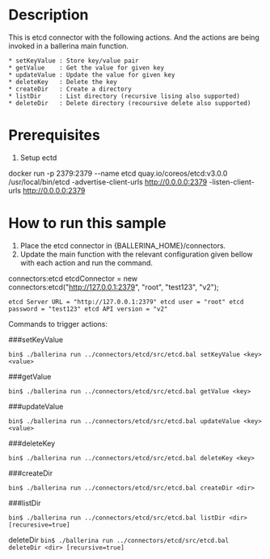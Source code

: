 Description
===========
This is etcd connector with the following actions. And the actions are being invoked in a ballerina main function.


    * setKeyValue : Store key/value pair
    * getValue    : Get the value for given key
    * updateValue : Update the value for given key
    * deleteKey   : Delete the key
    * createDir   : Create a directory
    * listDir     : List directory (recursive lising also supported)
    * deleteDir   : Delete directory (recoursive delete also supported)

Prerequisites
=============
1. Setup ectd

docker run -p 2379:2379 --name etcd quay.io/coreos/etcd:v3.0.0 /usr/local/bin/etcd -advertise-client-urls http://0.0.0.0:2379 -listen-client-urls http://0.0.0.0:2379

How to run this sample
======================

1. Place the etcd connector in  {BALLERINA_HOME}/connectors.
2. Update the main function with the relevant configuration given bellow with each action and run the command.

connectors:etcd etcdConnector = new connectors:etcd("http://127.0.0.1:2379", "root", "test123", "v2");
 

`etcd Server URL = "http://127.0.0.1:2379"
 etcd user = "root"
 etcd password = "test123"
 etcd API version = "v2"
`

Commands to trigger actions: 

###setKeyValue	

`bin$ ./ballerina run ../connectors/etcd/src/etcd.bal setKeyValue <key> <value>`

###getValue

`bin$ ./ballerina run ../connectors/etcd/src/etcd.bal getValue <key>`

###updateValue

`bin$ ./ballerina run ../connectors/etcd/src/etcd.bal updateValue <key> <value>`

###deleteKey

`bin$ ./ballerina run ../connectors/etcd/src/etcd.bal deleteKey <key>`

###createDir

`bin$ ./ballerina run ../connectors/etcd/src/etcd.bal createDir <dir>`

###listDir

`bin$ ./ballerina run ../connectors/etcd/src/etcd.bal listDir <dir> [recuresive=true]`

deleteDir
`bin$ ./ballerina run ../connectors/etcd/src/etcd.bal deleteDir <dir> [recursive=true]`
